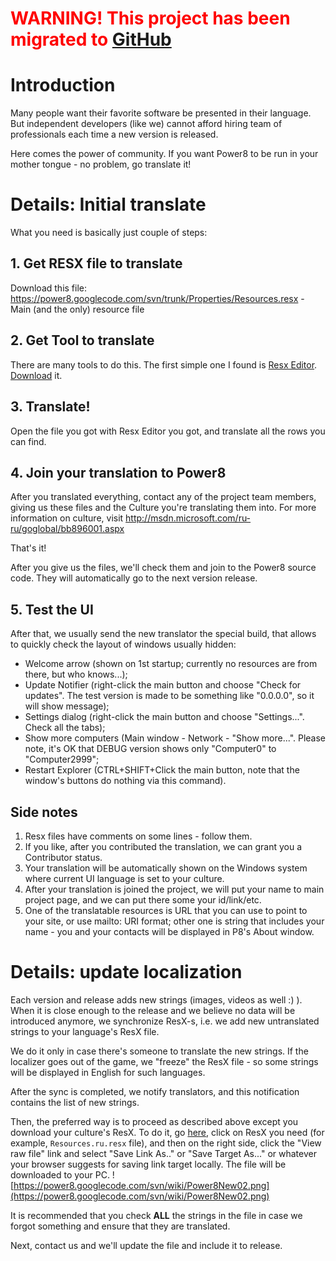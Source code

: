 # <font color='red'>WARNING! This project has been migrated to <a href='https://github.com/AgentMC/power8/wiki/Localization'>GitHub</a> </font> #
# Introduction #

Many people want their favorite software be presented in their language. But independent developers (like we) cannot afford hiring team of professionals each time a new version is released.

Here comes the power of community. If you want Power8 to be run in your mother tongue - no problem, go translate it!

# Details: Initial translate #

What you need is basically just couple of steps:

## 1. Get RESX file to translate ##
Download this file:
https://power8.googlecode.com/svn/trunk/Properties/Resources.resx - Main (and the only) resource file

## 2. Get Tool to translate ##
There are many tools to do this. The first simple one I found is [Resx Editor](http://sourceforge.net/projects/resx/). [Download](http://sourceforge.net/projects/resx/files/latest/download) it.

## 3. Translate! ##
Open the file you got with Resx Editor you got, and translate all the rows you can find.

## 4. Join your translation to Power8 ##
After you translated everything, contact any of the project team members, giving us these files and the Culture you're translating them into. For more information on culture, visit http://msdn.microsoft.com/ru-ru/goglobal/bb896001.aspx

That's it!

After you give us the files, we'll check them and join to the Power8 source code. They will automatically go to the next version release.

## 5. Test the UI ##
After that, we usually send the new translator the special build, that allows to quickly check the layout of windows usually hidden:
  * Welcome arrow (shown on 1st startup; currently no resources are from there, but who knows...);
  * Update Notifier (right-click the main button and choose "Check for updates". The test version is made to be something like "0.0.0.0", so it will show message);
  * Settings dialog (right-click the main button and choose "Settings...". Check all the tabs);
  * Show more computers (Main window - Network - "Show more...". Please note, it's OK that DEBUG version shows only "Computer0" to "Computer2999";
  * Restart Explorer (CTRL+SHIFT+Click the main button, note that the window's buttons do nothing via this command).


## Side notes ##
  1. Resx files have comments on some lines - follow them.
  1. If you like, after you contributed the translation, we can grant you a Contributor status.
  1. Your translation will be automatically shown on the Windows system where current UI language is set to your culture.
  1. After your translation is joined the project, we will put your name to main project page, and we can put there some your id/link/etc.
  1. One of the translatable resources is URL that you can use to point to your site, or use mailto: URI format; other one is string that includes your name - you and your contacts will be displayed in P8's About window.


# Details: update localization #

Each version and release adds new strings (images, videos as well :) ).
When it is close enough to the release and we believe no data will be introduced anymore, we synchronize ResX-s, i.e. we add new untranslated strings to your language's ResX file.

We do it only in case there's someone to translate the new strings. If the localizer goes out of the game, we "freeze" the ResX file - so some strings will be displayed in English for such languages.

After the sync is completed, we notify translators, and this notification contains the list of new strings.

Then, the preferred way is to proceed as described above except you download your culture's ResX. To do it, go [here](https://code.google.com/p/power8/source/browse/#svn%2Ftrunk%2FProperties), click on ResX you need (for example, `Resources.ru.resx` file), and then on the right side, click the "View raw file" link and select "Save Link As.." or "Save Target As..." or whatever your browser suggests for saving link target locally. The file will be downloaded to your PC.
![https://power8.googlecode.com/svn/wiki/Power8New02.png](https://power8.googlecode.com/svn/wiki/Power8New02.png)

It is recommended that you check **ALL** the strings in the file in case we forgot something and ensure that they are translated.

Next, contact us and we'll update the file and include it to release.